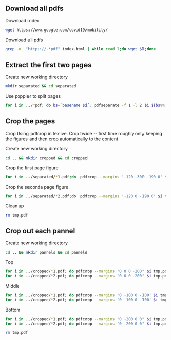 ## Download all pdfs

Download index

```sh
wget https://www.google.com/covid19/mobility/
```

Download all pdfs

```sh
grep -o  "https://.*pdf" index.html | while read l;do wget $l;done
```

## Extract the first two pages

Create new working directory

```sh
mkdir separated && cd separated
```

Use poppler to split pages

```sh
for i in ../*pdf; do bs=`basename $i`; pdfseparate -f 1 -l 2 $i ${bs%%.pdf}.%d.pdf;done
```

## Crop the pages

Crop Using pdfcrop in texlive. Crop twice -- first time roughly only keeping the figures and then crop automatically to the content

Create new working directory

```sh
cd .. && mkdir cropped && cd cropped
```

Crop the first page figure

```sh
for i in ../separated/*1.pdf;do  pdfcrop --margins '-120 -300 -190 0' $i tmp.pdf ; bs=`basename $i`; pdfcrop tmp.pdf $bs; done
```

Crop the seconda page figure

```sh
for i in ../separated/*2.pdf;do  pdfcrop --margins '-120 0 -190 0' $i tmp.pdf ; bs=`basename $i`; pdfcrop tmp.pdf $bs; done
```

Clean up

```sh
rm tmp.pdf
```

## Crop out each pannel 

Create new working directory

```sh
cd .. && mkdir pannels && cd pannels
```

Top

```sh
for i in ../cropped/*1.pdf; do pdfcrop --margins '0 0 0 -200' $i tmp.pdf ; bs=`basename $i`; pdfcrop tmp.pdf ${bs%%?.pdf}1.pdf; done
for i in ../cropped/*2.pdf; do pdfcrop --margins '0 0 0 -200' $i tmp.pdf ; bs=`basename $i`; pdfcrop tmp.pdf ${bs%%?.pdf}4.pdf; done
```

Middle

```sh
for i in ../cropped/*1.pdf; do pdfcrop --margins '0 -100 0 -100' $i tmp.pdf ; bs=`basename $i`; pdfcrop tmp.pdf ${bs%%?.pdf}2.pdf; done
for i in ../cropped/*2.pdf; do pdfcrop --margins '0 -100 0 -100' $i tmp.pdf ; bs=`basename $i`; pdfcrop tmp.pdf ${bs%%?.pdf}5.pdf; done
```

Bottom

```sh
for i in ../cropped/*1.pdf; do pdfcrop --margins '0 -200 0 0' $i tmp.pdf ; bs=`basename $i`; pdfcrop tmp.pdf ${bs%%?.pdf}3.pdf; done
for i in ../cropped/*2.pdf; do pdfcrop --margins '0 -200 0 0' $i tmp.pdf ; bs=`basename $i`; pdfcrop tmp.pdf ${bs%%?.pdf}6.pdf; done
```

```sh
rm tmp.pdf
```
